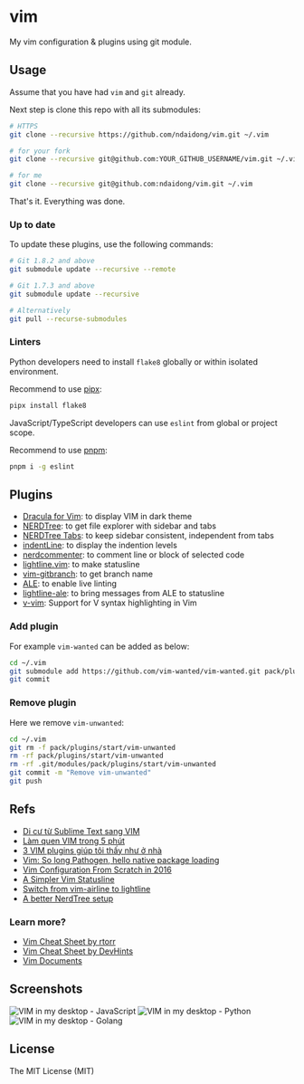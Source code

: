 # vim
My vim configuration & plugins using git module.


## Usage

Assume that you have had `vim` and `git` already.

Next step is clone this repo with all its submodules:


```bash
# HTTPS
git clone --recursive https://github.com/ndaidong/vim.git ~/.vim

# for your fork
git clone --recursive git@github.com:YOUR_GITHUB_USERNAME/vim.git ~/.vim

# for me
git clone --recursive git@github.com:ndaidong/vim.git ~/.vim
```

That's it. Everything was done.

### Up to date

To update these plugins, use the following commands:

```bash
# Git 1.8.2 and above
git submodule update --recursive --remote

# Git 1.7.3 and above
git submodule update --recursive

# Alternatively
git pull --recurse-submodules
```

### Linters

Python developers need to install `flake8` globally or within isolated environment.

Recommend to use [pipx](https://github.com/pypa/pipx):

```bash
pipx install flake8
```

JavaScript/TypeScript developers can use `eslint` from global or project scope.

Recommend to use [pnpm](https://github.com/pnpm/pnpm):

```bash
pnpm i -g eslint
```

## Plugins

- [Dracula for Vim](https://github.com/dracula/vim): to display VIM in dark theme
- [NERDTree](https://github.com/scrooloose/nerdtree): to get file explorer with sidebar and tabs
- [NERDTree Tabs](https://github.com/jistr/vim-nerdtree-tabs): to keep sidebar consistent, independent from tabs
- [indentLine](https://github.com/Yggdroot/indentLine): to display the indention levels
- [nerdcommenter](https://github.com/preservim/nerdcommenter): to comment line or block of selected code
- [lightline.vim](https://github.com/itchyny/lightline.vim): to make statusline
- [vim-gitbranch](https://github.com/itchyny/vim-gitbranch): to get branch name
- [ALE](https://github.com/w0rp/ale): to enable live linting
- [lightline-ale](https://github.com/maximbaz/lightline-ale): to bring messages from ALE to statusline
- [v-vim](https://github.com/ollykel/v-vim): Support for V syntax highlighting in Vim 

### Add plugin

For example `vim-wanted` can be added as below:

```bash
cd ~/.vim
git submodule add https://github.com/vim-wanted/vim-wanted.git pack/plugins/start/vim-wanted
git commit
```

### Remove plugin

Here we remove `vim-unwanted`:

```bash
cd ~/.vim
git rm -f pack/plugins/start/vim-unwanted
rm -rf pack/plugins/start/vim-unwanted
rm -rf .git/modules/pack/plugins/start/vim-unwanted
git commit -m "Remove vim-unwanted"
git push
```

## Refs

- [Di cư từ Sublime Text sang VIM](https://kipalog.com/posts/Di-cu-tu-Sublime-Text-sang-VIM)
- [Làm quen VIM trong 5 phút](https://kipalog.com/posts/Lam-quen-VIM-trong-5-phut)
- [3 VIM plugins giúp tôi thấy như ở nhà](https://kipalog.com/posts/3-VIM-plugins-giup-toi-thay-nhu-o-nha)
- [Vim: So long Pathogen, hello native package loading](https://shapeshed.com/vim-packages)
- [Vim Configuration From Scratch in 2016](http://marcgg.com/blog/2016/03/01/vimrc-example/)
- [A Simpler Vim Statusline](https://www.blaenkdenum.com/posts/a-simpler-vim-statusline/)
- [Switch from vim-airline to lightline](http://newbilityvery.github.io/2017/08/04/switch-to-lightline/)
- [A better NerdTree setup](https://medium.com/@victormours/a-better-nerdtree-setup-3d3921abc0b9)


### Learn more?

- [Vim Cheat Sheet by rtorr](https://vim.rtorr.com/)
- [Vim Cheat Sheet by DevHints](https://devhints.io/vim)
- [Vim Documents](http://vimdoc.sourceforge.net/htmldoc/)


## Screenshots

![VIM in my desktop - JavaScript](https://i.imgur.com/3Re92Xi.png)
![VIM in my desktop - Python](https://i.imgur.com/0orHTs3.png)
![VIM in my desktop - Golang](https://i.imgur.com/e7eQM4s.png)

## License

The MIT License (MIT)
